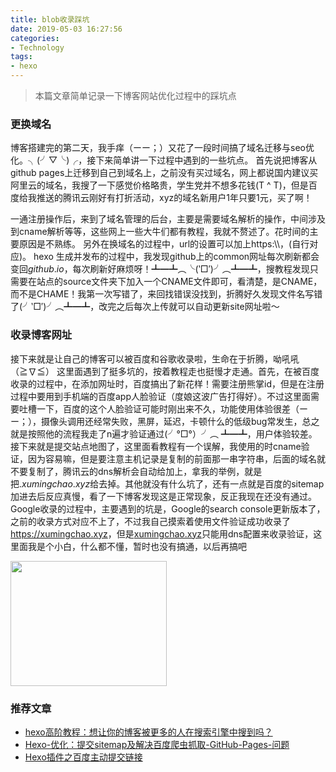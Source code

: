 ```yaml
---
title: blob收录踩坑
date: 2019-05-03 16:27:56
categories: 
- Technology
tags:
- hexo
---
```


> 本篇文章简单记录一下博客网站优化过程中的踩坑点

### 更换域名
博客搭建完的第二天，我手痒（ーー；）又花了一段时间搞了域名迁移与seo优化。╮(╯▽╰)╭，接下来简单讲一下过程中遇到的一些坑点。
首先说把博客从github pages上迁移到自己到域名上，之前没有买过域名，网上都说国内建议买阿里云的域名，我搜了一下感觉价格略贵，学生党并不想多花钱(T ^ T)，但是百度给我推送的腾讯云刚好有打折活动，xyz的域名新用户1年只要1元，买了啊！

<!-- more -->

一通注册操作后，来到了域名管理的后台，主要是需要域名解析的操作，中间涉及到cname解析等等，这些网上一些大牛们都有教程，我就不赘述了。花时间的主要原因是不熟练。
另外在换域名的过程中，url的设置可以加上https:\\\\，(自行对应)。
hexo 生成并发布的过程中，我发现github上的common网址每次刷新都会变回$github.io$，每次刷新好麻烦呀！┻━┻︵╰(‵□′)╯︵┻━┻，搜教程发现只需要在站点的source文件夹下加入一个CNAME文件即可，看清楚，是CNAME，而不是CHAME！我第一次写错了，来回找错误没找到，折腾好久发现文件名写错了(╯‵□′)╯︵┻━┻，改完之后每次上传就可以自动更新site网址啦～

### 收录博客网址
接下来就是让自己的博客可以被百度和谷歌收录啦，生命在于折腾，呦吼吼（≧∇≦）
这里面遇到了挺多坑的，按着教程走也挺慢才走通。首先，在被百度收录的过程中，在添加网址时，百度搞出了新花样！需要注册熊掌id，但是在注册过程中要用到手机端的百度app人脸验证（度娘这波广告打得好）。不过这里面需要吐槽一下，百度的这个人脸验证可能时刚出来不久，功能使用体验很差（ーー；），摄像头调用还经常失败，黑屏，延迟，卡顿什么的低级bug常发生，总之就是按照他的流程我走了n遍才验证通过(╯°□°）╯︵ ┻━┻，用户体验较差。接下来就是提交站点地图了，这里面看教程有一个误解，我使用的时cname验证，因为容易嘛，但是要注意主机记录是复制的前面那一串字符串，后面的域名就不要复制了，腾讯云的dns解析会自动给加上，拿我的举例，就是把$.xumingchao.xyz$给去掉。其他就没有什么坑了，还有一点就是百度的sitemap加进去后反应真慢，看了一下博客发现这是正常现象，反正我现在还没有通过。
Google收录的过程中，主要遇到的坑是，Google的search console更新版本了，之前的收录方式对应不上了，不过我自己摸索着使用文件验证成功收录了<https://xumingchao.xyz>，但是[xumingchao.xyz](https://xumingchao.xyz)只能用dns配置来收录验证，这里面我是个小白，什么都不懂，暂时也没有搞通，以后再搞吧

<img src="http://pqxeslx06.bkt.clouddn.com/dognotsay.jpeg-style1" width = "250" height = "200" div align=center />

### 推荐文章
- [hexo高阶教程：想让你的博客被更多的人在搜索引擎中搜到吗？](https://blog.csdn.net/sunshine940326/article/details/70936988/)
- [Hexo-优化：提交sitemap及解决百度爬虫抓取-GitHub-Pages-问题](http://www.yuan-ji.me/Hexo-%E4%BC%98%E5%8C%96%EF%BC%9A%E6%8F%90%E4%BA%A4sitemap%E5%8F%8A%E8%A7%A3%E5%86%B3%E7%99%BE%E5%BA%A6%E7%88%AC%E8%99%AB%E6%8A%93%E5%8F%96-GitHub-Pages-%E9%97%AE%E9%A2%98/)
- [Hexo插件之百度主动提交链接](https://hui-wang.info/2016/10/23/Hexo%E6%8F%92%E4%BB%B6%E4%B9%8B%E7%99%BE%E5%BA%A6%E4%B8%BB%E5%8A%A8%E6%8F%90%E4%BA%A4%E9%93%BE%E6%8E%A5/)
